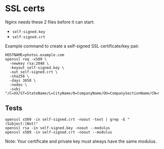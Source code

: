 # SSL certs

Nginx needs these 2 files before it can start:
- `self-signed.key`
- `self-signed.crt`

Example command to create a self-signed SSL certificate/key pair.
```
HOSTNAME=photos.example.com
openssl req -x509 \
  -newkey rsa:2048 \
  -keyout self-signed.key \
  -out self-signed.crt \
  -sha256 \
  -days 3650 \
  -nodes \
  -subj "/C=XX/ST=StateName/L=CityName/O=CompanyName/OU=CompanySectionName/CN=$HOSTNAME"
```

## Tests
```
openssl x509 -in self-signed.crt -noout -text | grep -E "(Subject:|Not)"
openssl rsa -in self-signed.key -noout --modulus
openssl x509 -in self-signed.crt -noout --modulus
```
Note: Your certificate and private key must always have the same modulus.
